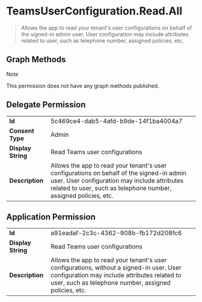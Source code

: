 # TeamsUserConfiguration.Read.All

> Allows the app to read your tenant's user configurations on behalf of the signed-in admin user. User configuration may include attributes related to user, such as telephone number, assigned policies, etc.
## Graph Methods

> [!NOTE]
> This permission does not have any graph methods published.

## Delegate Permission
|||
|-|-|
|**Id**|5c469ce4-dab5-4afd-b9de-14f1ba4004a7|
|**Consent Type**|Admin|
|**Display String**|Read Teams user configurations|
|**Description**|Allows the app to read your tenant's user configurations on behalf of the signed-in admin user. User configuration may include attributes related to user, such as telephone number, assigned policies, etc.|
## Application Permission
|||
|-|-|
|**Id**|a91eadaf-2c3c-4362-908b-fb172d208fc6|
|**Display String**|Read Teams user configurations|
|**Description**|Allows the app to read your tenant's user configurations, without a signed-in user. User configuration may include attributes related to user, such as telephone number, assigned policies, etc.|
